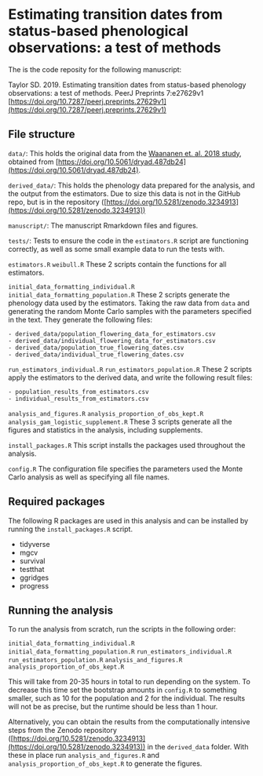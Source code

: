 # Estimating transition dates from status-based phenological observations: a test of methods

The is the code reposity for the following manuscript:

Taylor SD. 2019. Estimating transition dates from status-based phenology observations: a test of methods. PeerJ Preprints 7:e27629v1 [https://doi.org/10.7287/peerj.preprints.27629v1](https://doi.org/10.7287/peerj.preprints.27629v1)

## File structure 

`data/`:
    This holds the original data from the [Waananen et. al. 2018 study](http://doi.org/10.1086/698657), obtained from [https://doi.org/10.5061/dryad.487db24](https://doi.org/10.5061/dryad.487db24).

`derived_data/`:
    This holds the phenology data prepared for the analysis, and the output from the estimators. Due to size this data is not in the GitHub repo, but is in the repository ([https://doi.org/10.5281/zenodo.3234913](https://doi.org/10.5281/zenodo.3234913))

`manuscript/`:
    The manuscript Rmarkdown files and figures.

`tests/`:
    Tests to ensure the code in the `estimators.R` script are functioning correctly, as well as some small example data to run the tests with.

`estimators.R`
`weibull.R`
    These 2 scripts contain the functions for all estimators. 

`initial_data_formatting_individual.R`
`initial_data_formatting_population.R`
    These 2 scripts generate the phenology data used by the estimators. Taking the raw data from `data` and generating the random Monte Carlo samples with the parameters specified in the text. They generate the following files:
        
    - derived_data/population_flowering_data_for_estimators.csv
    - derived_data/individual_flowering_data_for_estimators.csv
    - derived_data/population_true_flowering_dates.csv
    - derived_data/individual_true_flowering_dates.csv

`run_estimators_individual.R`
`run_estimators_population.R`
    These 2 scripts apply the estimators to the derived data, and write the following result files:

    - population_results_from_estimators.csv
    - individual_results_from_estimators.csv

`analysis_and_figures.R`
`analysis_proportion_of_obs_kept.R`
`analysis_gam_logistic_supplement.R`
    These 3 scripts generate all the figures and statistics in the analysis, including supplements. 

`install_packages.R`
    This script installs the packages used throughout the analysis. 

`config.R`
    The configuration file specifies the parameters used the Monte Carlo analysis as well as specifying all file names.

## Required packages
The following R packages are used in this analysis and can be installed by running the `install_packages.R` script. 

- tidyverse
- mgcv
- survival
- testthat 
- ggridges
- progress

## Running the analysis

To run the analysis from scratch, run the scripts in the following order:

`initial_data_formatting_individual.R`
`initial_data_formatting_population.R`
`run_estimators_individual.R`
`run_estimators_population.R`
`analysis_and_figures.R`
`analysis_proportion_of_obs_kept.R`

This will take from 20-35 hours in total to run depending on the system. To decrease this time set the bootstrap amounts in `config.R` to something smaller, such as 10 for the population and 2 for the individual. The results will not be as precise, but the runtime should be less than 1 hour. 

Alternatively, you can obtain the results from the computationally intensive steps from the Zenodo repository ([https://doi.org/10.5281/zenodo.3234913](https://doi.org/10.5281/zenodo.3234913)) in the `derived_data` folder. With these in place run `analysis_and_figures.R` and `analysis_proportion_of_obs_kept.R` to generate the figures. 
